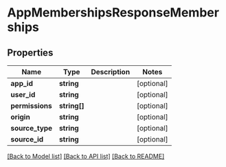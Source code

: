 # AppMembershipsResponseMemberships

## Properties
Name | Type | Description | Notes
------------ | ------------- | ------------- | -------------
**app_id** | **string** |  | [optional] 
**user_id** | **string** |  | [optional] 
**permissions** | **string[]** |  | [optional] 
**origin** | **string** |  | [optional] 
**source_type** | **string** |  | [optional] 
**source_id** | **string** |  | [optional] 

[[Back to Model list]](../README.md#documentation-for-models) [[Back to API list]](../README.md#documentation-for-api-endpoints) [[Back to README]](../README.md)


